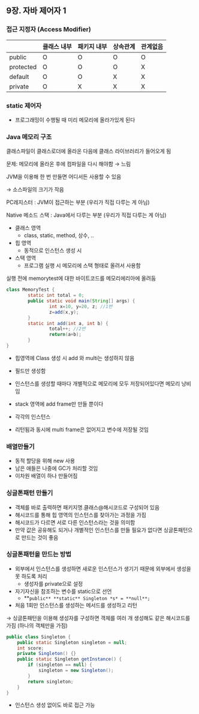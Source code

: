 ## 9장. 자바 제어자 1

### 접근 지정자 (Access Modifier)

|  | 클래스 내부 | 패키지 내부 | 상속관계 | 관계없음 |
| --- | --- | --- | --- | --- |
| public | O | O | O | O |
| protected | O | O | O | X |
| default | O | O | X | X |
| private | O | X | X | X |

### static 제어자

- 프로그래밍이 수행될 때 미리 메모리에 올라가있게 된다

### Java 메모리 구조

클래스파일이 클래스로더에 올라온 다음에 클래스 라이브러리가 들어오게 됨

문제: 메모리에 올라온 후에 컴파일을 다시 해야함 → 느림

JVM을 이용해 한 번 만들면 어디서든 사용할 수 있음

→ 소스파일의 크기가 작음

PC레지스터 : JVM이 접근하는 부분 (우리가 직접 다루는 게 아님)

Native 메소드 스택 : Java에서 다루는 부분 (우리가 직접 다루는 게 아님)

- 클래스 영역
    - class, static, method, 상수, ..
- 힙 영역
    - 동적으로 인스턴스 생성 시
- 스택 영역
    - 프로그램 실행 시 메모리에 스택 형태로 올려서 사용함

실행 전에 memorytest에 대한 바이트코드를 메모리에리아에 올려둠

```java
class MemoryTest {
		static int total = 0;
		public static void main(String[] args) {
				int x=10, y=20, z; //1번
				z=add(x,y);
		}
		static int add(int a, int b) {
				total++; //2번
				return(a+b);
		}
}
```

- 힙영역에 Class 생성 시 add 와 multi는 생성하지 않음
- 필드만 생성함

- 인스턴스를 생성할 때마다 개별적으로 메모리에 모두 저장되어있다면 메모리 낭비임
- stack 영역에 add frame만 만들 뿐이다
- 각각의 인스턴스
- 리턴됨과 동시에 multi frame은 없어지고 변수에 저장될 것임

### 배열만들기

- 동적 할당을 위해 new 사용
- 남은 애들은 나중에 GC가 처리할 것임
- 이차원 배열이 하나 만들어짐

### 싱글톤패턴 만들기

- 객체를 바로 출력하면 패키지명.클래스@해시코드로 구성되어 있음
- 해시코드를 통해 힙 영역의 인스턴스를 찾아가는 과정을 가짐
- 해시코드가 다르면 서로 다른 인스턴스라는 것을 의미함
- 만약 값은 공유해도 되거나 개별적인 인스턴스를 만들 필요가 없다면 싱글톤패턴으로 만드는 것이 좋음

### 싱글톤패턴을 만드는 방법

- 외부에서 인스턴스를 생성하면 새로운 인스턴스가 생기기 때문에 외부에서 생성을 못 하도록 처리
    - 생성자를 private으로 설정
- 자기자신을 참조하는 변수를 static으로 선언
    - **`public** **static** Singleton *s* = **null**;`
- 처음 1회만 인스턴스를 생성하는 메서드를 생성하고 리턴

→ 싱글톤패턴을 이용해 생성자를 구성하면 객체를 여러 개 생성해도 같은 해시코드를 가짐 (하나의 객체만을 가짐)

```java
public class Singleton {
	public static Singleton singleton = null;
	int score;
	private Singleton() {}
	public static Singleton getInstance() {
		if (singleton == null) {
			singleton = new Singleton();
		}			
		return singleton;
	}
}
```

- 인스턴스 생성 없이도 바로 접근 가능